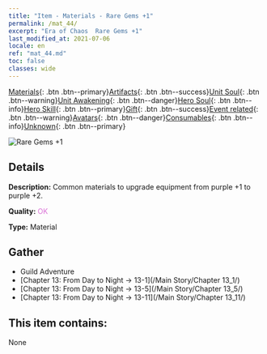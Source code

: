 ```yaml
---
title: "Item - Materials - Rare Gems +1"
permalink: /mat_44/
excerpt: "Era of Chaos  Rare Gems +1"
last_modified_at: 2021-07-06
locale: en
ref: "mat_44.md"
toc: false
classes: wide
---
```

 [Materials](/Items/){: .btn .btn--primary}[Artifacts](/Items/Artifacts/){: .btn .btn--success}[Unit Soul](/Items/UnitSoul/){: .btn .btn--warning}[Unit Awakening](/Items/UnitAwakening/){: .btn .btn--danger}[Hero Soul](/Items/HeroSoul/){: .btn .btn--info}[Hero Skill](/Items/HeroSkill/){: .btn .btn--primary}[Gift](/Items/Gift/){: .btn .btn--success}[Event related](/Items/Events/){: .btn .btn--warning}[Avatars](/Items/Avatars/){: .btn .btn--danger}[Consumables](/Items/Consumables/){: .btn .btn--info}[Unknown](/Items/Unknown/){: .btn .btn--primary}

 ![Rare Gems +1](/images/t/i_cailiao_baoshi2.png)

## Details
 **Description:** Common materials to upgrade equipment from purple +1 to purple +2.

 **Quality:** <span style="color: #DA70D6">OK</span>

 **Type:** Material

## Gather

*    Guild Adventure 
*    [Chapter 13: From Day to Night -> 13-1](/Main Story/Chapter 13_1/) 
*    [Chapter 13: From Day to Night -> 13-5](/Main Story/Chapter 13_5/) 
*    [Chapter 13: From Day to Night -> 13-11](/Main Story/Chapter 13_11/) 

## This item contains:

  None

